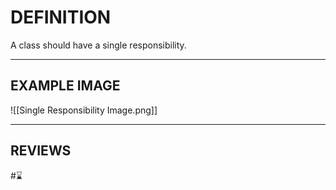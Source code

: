 # DEFINITION
A class should have a single responsibility.

---
## EXAMPLE IMAGE
![[Single Responsibility Image.png]]

---
## REVIEWS
#⌛